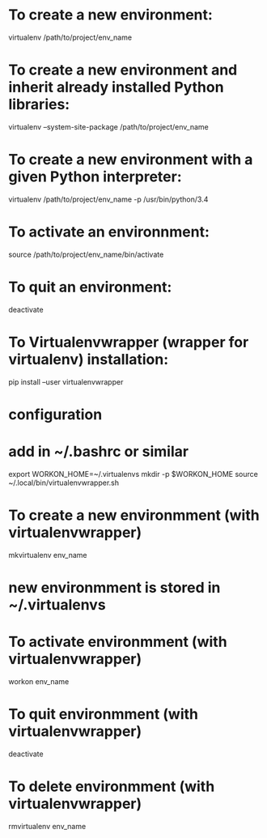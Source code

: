 To create a new environment:
============================

virtualenv /path/to/project/env\_name

To create a new environment and inherit already installed Python libraries:
===========================================================================

virtualenv –system-site-package /path/to/project/env\_name

To create a new environment with a given Python interpreter:
============================================================

virtualenv /path/to/project/env\_name -p /usr/bin/python/3.4

To activate an environnment:
============================

source /path/to/project/env\_name/bin/activate

To quit an environment:
=======================

deactivate

To Virtualenvwrapper (wrapper for virtualenv) installation:
===========================================================

pip install –user virtualenvwrapper

configuration
=============

add in ~/.bashrc or similar
===========================

export WORKON\_HOME=~/.virtualenvs mkdir -p $WORKON\_HOME source ~/.local/bin/virtualenvwrapper.sh

To create a new environmment (with virtualenvwrapper)
=====================================================

mkvirtualenv env\_name

new environmment is stored in ~/.virtualenvs
============================================

To activate environmment (with virtualenvwrapper)
=================================================

workon env\_name

To quit environmment (with virtualenvwrapper)
=============================================

deactivate

To delete environmment (with virtualenvwrapper)
===============================================

rmvirtualenv env\_name
